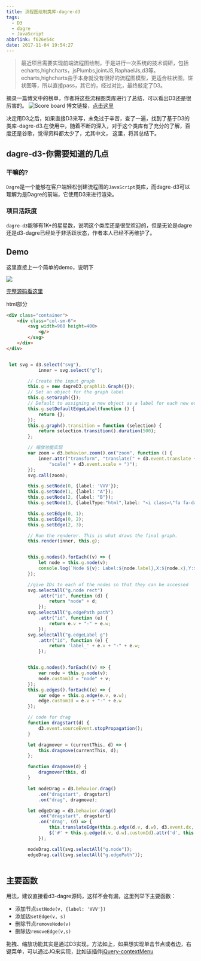 ```yaml
---
title: 流程图绘制类库-dagre-d3
tags:
  - D3
  - dagre
  - JavaScript
abbrlink: f626e54c
date: 2017-11-04 19:54:27
---
```

> 最近项目需要实现前端流程图绘制，于是进行一次系统的技术调研，包括echarts,highcharts，jsPlumbs,jointJS,RaphaelJs,d3等。echarts,highcharts由于本身就没有很好的流程图模型，更适合柱状图，饼状图等，所以直接pass，其它的，经过对比，最终敲定了D3。


摘录一篇博文中的榜单，作者将这些流程图类库进行了总结，可以看出D3还是很厉害的。
![Score board](http://or0g12e5e.bkt.clouddn.com/blog/2017-11-04-121118.png)
博文链接，[点击这里](https://www.erp5.com/javascript-10.Flow.Chart)

决定用D3之后，如果直接D3来写，未免过于辛苦，查了一遍，找到了基于D3的类库-dagre-d3.在使用中，随着不断的深入，对于这个类库有了充分的了解，百度还是谷歌，觉得资料都太少了，尤其中文，
这里，将其总结下。

## dagre-d3-你需要知道的几点

### 干嘛的?
`Dagre`是一个能够在客户端轻松创建流程图的`JavaScript`类库，而dagre-d3可以理解为是Dagre的前端，它使用D3来进行渲染。

### 项目活跃度
`dagre-d3`能够有1K+的星星数，说明这个类库还是很受欢迎的，但是无论是dagre还是d3-dagre已经处于非活跃状态，作者本人已经不再维护了。

## Demo

这里直接上一个简单的demo，说明下

![](http://or0g12e5e.bkt.clouddn.com/blog/2017-11-04-142637.png)

[完整源码看这里](https://github.com/alanhg/angular-demo)

html部分

```html
<div class="container">
    <div class="col-sm-6">
        <svg width=960 height=400>
            <g/>
        </svg>
    </div>
</div>

```

```typescript

 let svg = d3.select("svg"),
            inner = svg.select("g");

        // Create the input graph
        this.g = new dagreD3.graphlib.Graph({});
        // Set an object for the graph label
        this.g.setGraph({});
        // Default to assigning a new object as a label for each new edge.
        this.g.setDefaultEdgeLabel(function () {
            return {};
        });
        this.g.graph().transition = function (selection) {
            return selection.transition().duration(500);
        };

        // 缩放功能实现
        var zoom = d3.behavior.zoom().on("zoom", function () {
            inner.attr("transform", "translate(" + d3.event.translate + ")" +
                "scale(" + d3.event.scale + ")");
        });
        svg.call(zoom);

        this.g.setNode(0, {label: 'VVV'});
        this.g.setNode(1, {label: "A"});
        this.g.setNode(2, {label: "B"});
        this.g.setNode(3, {labelType:"html",label: "<i class=\"fa fa-database\"></i>B"});

        this.g.setEdge(0, 1);
        this.g.setEdge(0, 2);
        this.g.setEdge(2, 3);

        // Run the renderer. This is what draws the final graph.
        this.render(inner, this.g);


        this.g.nodes().forEach((v) => {
            let node = this.g.node(v);
            console.log(`Node ${v}: Label:${node.label},X:${node.x},Y:${node.y}`);
        });

        //give IDs to each of the nodes so that they can be accessed
        svg.selectAll("g.node rect")
            .attr("id", function (d) {
                return "node" + d;
            });
        svg.selectAll("g.edgePath path")
            .attr("id", function (e) {
                return e.v + "-" + e.w;
            });
        svg.selectAll("g.edgeLabel g")
            .attr("id", function (e) {
                return 'label_' + e.v + "-" + e.w;
            });


        this.g.nodes().forEach((v) => {
            var node = this.g.node(v);
            node.customId = "node" + v;
        });
        this.g.edges().forEach((e) => {
            var edge = this.g.edge(e.v, e.w);
            edge.customId = e.v + "-" + e.w
        });

        // code for drag
        function dragstart(d) {
            d3.event.sourceEvent.stopPropagation();
        }

        let dragmover = (currentThis, d) => {
            this.dragmove(currentThis, d);
        };

        function dragmove(d) {
            dragmover(this, d)
        }

        let nodeDrag = d3.behavior.drag()
            .on("dragstart", dragstart)
            .on("drag", dragmove);

        let edgeDrag = d3.behavior.drag()
            .on("dragstart", dragstart)
            .on('drag', (d) => {
                this.translateEdge(this.g.edge(d.v, d.w), d3.event.dx, d3.event.dy);
                $('#' + this.g.edge(d.v, d.w).customId).attr('d', this.calcPoints(d));
            });

        nodeDrag.call(svg.selectAll("g.node"));
        edgeDrag.call(svg.selectAll("g.edgePath")); 
   
```
## 主要函数

用法，建议直接看d3-dagre源码，这样不会有漏，这里列举下主要函数：

+ 添加节点`setNode(v, {label: 'VVV'})`
+ 添加边`setEdge(v, s)`
+ 删除节点`removeNode(v)`
+ 删除边`removeEdge(v,s)`

拖拽、缩放功能其实是通过D3实现，方法如上，如果想实现单击节点或者边，右键菜单，可以通过JQ来实现，比如该插件[jQuery-contextMenu](https://github.com/swisnl/jQuery-contextMenu)